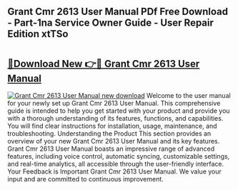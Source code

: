 ## Grant Cmr 2613 User Manual PDf Free Download - Part-1na Service Owner Guide - User Repair Edition xtTSo

# <h2><a href="http://cf13148.oget.top/?id=Grant+Cmr+2613+User+Manual">🔗Download New 👉🔴 Grant Cmr 2613 User Manual</a></h2>

[![Grant Cmr 2613 User Manual new download](https://i.imgur.com/5g1atiW.png)](http://cf13148.oget.top/?id=Grant+Cmr+2613+User+Manual)
Welcome to the user manual for your newly set up Grant Cmr 2613 User Manual. This comprehensive guide is intended to help you get started with your product and provide you with a thorough understanding of its features, functions, and capabilities. You will find clear instructions for installation, usage, maintenance, and troubleshooting. Understanding the Product This section provides an overview of your new Grant Cmr 2613 User Manual and its key features. Grant Cmr 2613 User Manual boasts an impressive range of advanced features, including voice control, automatic syncing, customizable settings, and real-time analytics, all accessible through the user-friendly interface. Your Feedback is Important Grant Cmr 2613 User Manual. We value your input and are committed to continuous improvement.
